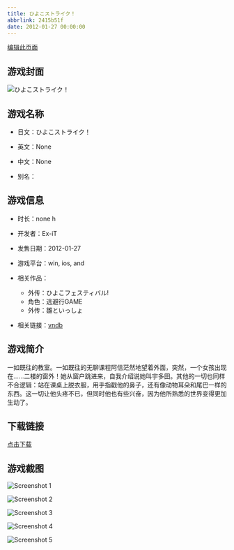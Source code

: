 ```yaml
---
title: ひよこストライク！
abbrlink: 2415b51f
date: 2012-01-27 00:00:00
---
```

[编辑此页面](https://github.com/ACG-3/ADV3-source/blob/main/source/_posts/games/%E3%81%B2%E3%82%88%E3%81%93%E3%82%B9%E3%83%88%E3%83%A9%E3%82%A4%E3%82%AF%EF%BC%81.md)

## 游戏封面

![ひよこストライク！](https://pan.timero.xyz/d/onedrive/img_lib_001/%E3%81%B2%E3%82%88%E3%81%93%E3%82%B9%E3%83%88%E3%83%A9%E3%82%A4%E3%82%AF%EF%BC%81_cover.avif)


## 游戏名称

- 日文：ひよこストライク！
- 英文：None
- 中文：None

- 别名：


## 游戏信息

- 时长：none h
- 开发者：Ex-iT
- 发售日期：2012-01-27
- 游戏平台：win, ios, and
- 相关作品：
   - 外传：ひよこフェスティバル!
   - 角色：逃避行GAME
   - 外传：雛といっしょ

- 相关链接：[vndb](https://vndb.org/v7009)


## 游戏简介

一如既往的教室。一如既往的无聊课程阿信茫然地望着外面，突然，一个女孩出现在......二楼的窗外！她从窗户跳进来，自我介绍说她叫宇多田。其他的一切也同样不合逻辑：站在课桌上脱衣服，用手指戳他的鼻子，还有像动物耳朵和尾巴一样的东西。这一切让他头疼不已，但同时他也有些兴奋，因为他所熟悉的世界变得更加生动了。




## 下载链接

[点击下载](https://pan.timero.xyz/onedrive/adv_lib_001/%E3%81%B2%E3%82%88%E3%81%93%E3%82%B9%E3%83%88%E3%83%A9%E3%82%A4%E3%82%AF%EF%BC%81)


## 游戏截图


![Screenshot 1](https://pan.timero.xyz/d/onedrive/img_lib_001/%E3%81%B2%E3%82%88%E3%81%93%E3%82%B9%E3%83%88%E3%83%A9%E3%82%A4%E3%82%AF%EF%BC%81_Screenshot_1.avif)

![Screenshot 2](https://pan.timero.xyz/d/onedrive/img_lib_001/%E3%81%B2%E3%82%88%E3%81%93%E3%82%B9%E3%83%88%E3%83%A9%E3%82%A4%E3%82%AF%EF%BC%81_Screenshot_2.avif)

![Screenshot 3](https://pan.timero.xyz/d/onedrive/img_lib_001/%E3%81%B2%E3%82%88%E3%81%93%E3%82%B9%E3%83%88%E3%83%A9%E3%82%A4%E3%82%AF%EF%BC%81_Screenshot_3.avif)

![Screenshot 4](https://pan.timero.xyz/d/onedrive/img_lib_001/%E3%81%B2%E3%82%88%E3%81%93%E3%82%B9%E3%83%88%E3%83%A9%E3%82%A4%E3%82%AF%EF%BC%81_Screenshot_4.avif)

![Screenshot 5](https://pan.timero.xyz/d/onedrive/img_lib_001/%E3%81%B2%E3%82%88%E3%81%93%E3%82%B9%E3%83%88%E3%83%A9%E3%82%A4%E3%82%AF%EF%BC%81_Screenshot_5.avif)

